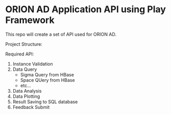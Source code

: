 # ORION AD Application API using Play Framework

This repo will create a set of API used for ORION AD.


Project Structure:


Required API:
1. Instance Validation
2. Data Query
    - Sigma Query from HBase
    - Space QUery from HBase
    - etc...
3. Data Analysis
4. Data Plotting
5. Result Saving to SQL database
6. Feedback Submit